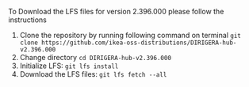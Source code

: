 To Download the LFS files for version 2.396.000 please follow the instructions

1. Clone the repository by running following command on terminal `git clone https://github.com/ikea-oss-distributions/DIRIGERA-hub-v2.396.000`
2. Change directory `cd DIRIGERA-hub-v2.396.000`
3. Initialize LFS: `git lfs install`
4. Download the LFS files: `git lfs fetch --all`
